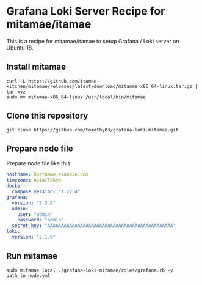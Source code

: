 # Grafana Loki Server Recipe for mitamae/itamae

This is a recipe for mitamae/itamae to setup Grafana / Loki server on Ubuntu 18.

## Install mitamae

```
curl -L https://github.com/itamae-kitchen/mitamae/releases/latest/download/mitamae-x86_64-linux.tar.gz | tar xvz
sudo mv mitamae-x86_64-linux /usr/local/bin/mitamae
```

## Clone this repository

```
git clone https://github.com/tomothy83/grafana-loki-mitamae.git
```

## Prepare node file

Prepare node file like this.

```yaml
hostname: hostname.example.com
timezone: Asia/Tokyo
docker:
  compose_version: "1.27.4"
grafana:
  version: "7.3.6"
  admin:
    user: "admin"
    password: "admin"
  secret_key: "AAAAAAAAAAAAAAAAAAAAAAAAAAAAAAAAAAAAAAAAAAAAAA"
loki:
  version: "2.1.0"

```

## Run mitamae

```
sudo mitamae local ./grafana-loki-mitamae/roles/grafana.rb -y path_to_node.yml
```
